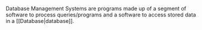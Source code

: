 Database Management Systems are programs made up of a segment of software to process queries/programs and a software to access stored data in a [[Database|database]].